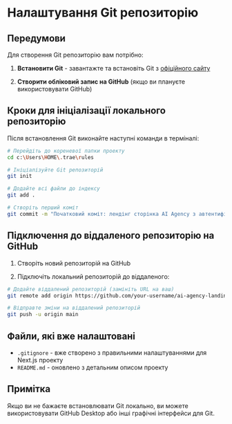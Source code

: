 # Налаштування Git репозиторію

## Передумови

Для створення Git репозиторію вам потрібно:

1. **Встановити Git** - завантажте та встановіть Git з [офіційного сайту](https://git-scm.com/downloads)

2. **Створити обліковий запис на GitHub** (якщо ви плануєте використовувати GitHub)

## Кроки для ініціалізації локального репозиторію

Після встановлення Git виконайте наступні команди в терміналі:

```bash
# Перейдіть до кореневої папки проекту
cd c:\Users\HOME\.trae\rules

# Ініціалізуйте Git репозиторій
git init

# Додайте всі файли до індексу
git add .

# Створіть перший коміт
git commit -m "Початковий коміт: лендінг сторінка AI Agency з автентифікацією Clerk"
```

## Підключення до віддаленого репозиторію на GitHub

1. Створіть новий репозиторій на GitHub

2. Підключіть локальний репозиторій до віддаленого:

```bash
# Додайте віддалений репозиторій (замініть URL на ваш)
git remote add origin https://github.com/your-username/ai-agency-landing-page.git

# Відправте зміни на віддалений репозиторій
git push -u origin main
```

## Файли, які вже налаштовані

- `.gitignore` - вже створено з правильними налаштуваннями для Next.js проекту
- `README.md` - оновлено з детальним описом проекту

## Примітка

Якщо ви не бажаєте встановлювати Git локально, ви можете використовувати GitHub Desktop або інші графічні інтерфейси для Git.
